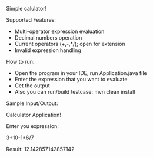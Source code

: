 Simple calulator!

Supported Features:
* Multi-operator expression evaluation
* Decimal numbers operation
* Current operators (+,-,*/); open for extension
* Invalid expression handling

How to run:
* Open the program in your IDE, run Application.java file
* Enter the expression that you want to evaluate
* Get the output
* Also you can run/build testcase:  mvn clean install

Sample Input/Output:

Calculator Application!

Enter you expression:

3+10-1*6/7

Result: 12.142857142857142
